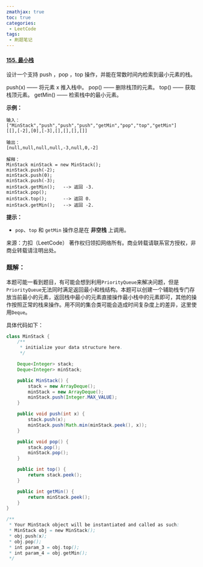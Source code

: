 ```yaml
---
zmathjax: true
toc: true
categories:
 - LeetCode
tags:
 - 刷题笔记
---
```


#### [155. 最小栈](https://leetcode-cn.com/problems/min-stack/)

设计一个支持 push ，pop ，top 操作，并能在常数时间内检索到最小元素的栈。

push(x) —— 将元素 x 推入栈中。
pop() —— 删除栈顶的元素。
top() —— 获取栈顶元素。
getMin() —— 检索栈中的最小元素。

<!--more-->

**示例：**

```
输入：
["MinStack","push","push","push","getMin","pop","top","getMin"]
[[],[-2],[0],[-3],[],[],[],[]]

输出：
[null,null,null,null,-3,null,0,-2]

解释：
MinStack minStack = new MinStack();
minStack.push(-2);
minStack.push(0);
minStack.push(-3);
minStack.getMin();   --> 返回 -3.
minStack.pop();
minStack.top();      --> 返回 0.
minStack.getMin();   --> 返回 -2.
```

**提示：**

- `pop`、`top` 和 `getMin` 操作总是在 **非空栈** 上调用。

来源：力扣（LeetCode）
著作权归领扣网络所有。商业转载请联系官方授权，非商业转载请注明出处。

### 题解：

本题可能一看到题目，有可能会想到利用`PriorityQueue`来解决问题，但是`PriorityQueue`无法同时满足返回最小和栈结构。本题可以创建一个辅助栈专门存放当前最小的元素，返回栈中最小的元素直接操作最小栈中的元素即可，其他的操作按照正常的栈来操作。用不同的集合类可能会造成时间复杂度上的差异，这里使用`Deque`。

具体代码如下：

```java
class MinStack {
    /**
     * initialize your data structure here.
     */

    Deque<Integer> stack;
    Deque<Integer> minStack;

    public MinStack() {
        stack = new ArrayDeque();
        minStack = new ArrayDeque();
        minStack.push(Integer.MAX_VALUE);
    }

    public void push(int x) {
        stack.push(x);
        minStack.push(Math.min(minStack.peek(), x));
    }

    public void pop() {
        stack.pop();
        minStack.pop();
    }

    public int top() {
        return stack.peek();
    }

    public int getMin() {
        return minStack.peek();
    }
}

/**
 * Your MinStack object will be instantiated and called as such:
 * MinStack obj = new MinStack();
 * obj.push(x);
 * obj.pop();
 * int param_3 = obj.top();
 * int param_4 = obj.getMin();
 */
```



